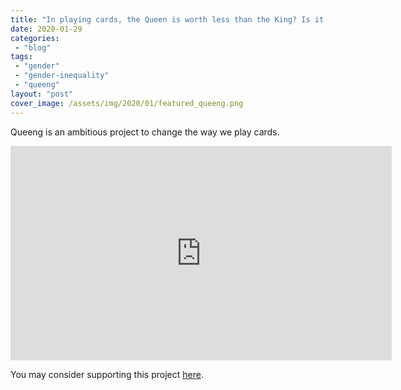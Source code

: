 ```yaml
---
title: "In playing cards, the Queen is worth less than the King? Is it time for a change?"
date: 2020-01-29
categories: 
 - "blog"
tags: 
 - "gender"
 - "gender-inequality"
 - "queeng"
layout: "post"
cover_image: /assets/img/2020/01/featured_queeng.png
---
```


Queeng is an ambitious project to change the way we play cards.

<iframe width="610" height="343" src="https://www.youtube.com/embed/WUZMnlGP_wo" title="Queeng" frameborder="0" allow="accelerometer; autoplay; clipboard-write; encrypted-media; gyroscope; picture-in-picture; web-share" referrerpolicy="strict-origin-when-cross-origin" allowfullscreen></iframe>

You may consider supporting this project [here](https://www.indiegogo.com/projects/queeng-playing-cards#/).
